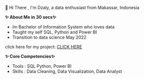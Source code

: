👋 Hi There 
, I'm Dzaly,  a data enthusiast from Makassar, Indonesia

**✨ About Me in 30 secs✨**
- Im Bachelor of Information System who loves data
- Taught my self SQL, Python and Power BI
- Transition to data science May 2022
 
<!DOCTYPE html>
<html lang="en">
    <head>
    </head>
    <body>
        <p>click here for my project:
            <a href="https://github.com/Exkimo99/Mini-Project">CLICK HERE</a>
        </p>
    </body>
</html>


**✨ Core Competencies✨**
- Tools : SQL Python, Power BI
- Skills : Data Cleaning, Data Visualization, Data Analyst
<!---
Exkimo99/Exkimo99 is a ✨ special ✨ repository because its `README.md` (this file) appears on your GitHub profile.
You can click the Preview link to take a look at your changes.
--->
